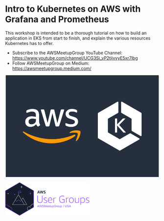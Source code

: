 # Intro to Kubernetes on AWS with Grafana and Prometheus

This workshop is intended to be a thorough tutorial on how to build an application in EKS from start to finish, and explain the various resources Kubernetes has to offer.

- Subscribe to the AWSMeetupGroup YouTube Channel: https://www.youtube.com/channel/UCG3Si_vP2tijvvyE5xr7lbg
- Follow AWSMeetupGroup on Medium: https://awsmeetupgroup.medium.com/

<p align="center">
  <img src="./images/AWS-K8s.png" alt="AWS-K8s" width="500">
</p>

<p align="left">
  <img src="./images/AWSMeetupGroupChapterBadge-Light.png" alt="AWS-UG" width="275">
</p>
